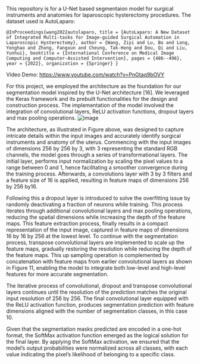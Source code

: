 This repository is for a U-Net based segmentaion model for surgical instruments and anatomies for laparoscopic hysterectomy procedures. 
The dataset used is AutoLaparo:

`
    @InProceedings{wang2022autolaparo,
        title = {AutoLaparo: A New Dataset of Integrated Multi-tasks for Image-guided Surgical Automation in Laparoscopic Hysterectomy},
        author = {Wang, Ziyi and Lu, Bo and Long, Yonghao and Zhong, Fangxun and Cheung, Tak-Hong and Dou, Qi and Liu, Yunhui},
        booktitle = {International Conference on Medical Image Computing and Computer-Assisted Intervention},
        pages = {486--496},
        year = {2022},
        organization = {Springer}
    }
`


Video Demo: https://www.youtube.com/watch?v=PnGtaq9bOVY

For this project, we employed the architecture as the foundation for our segmentation model inspired by the U-Net architecture [16]. We leveraged the Keras framework and its prebuilt functionalities for the design and construction process. The implementation of the model involved the integration of convolutional layers, ReLU activation functions, dropout layers and max pooling operations. 
 ![image](https://github.com/rashad-h/Surgical-Scene-Understanding-Laparoscopic/assets/61196340/12e9a707-314b-4a4b-a2fd-e0a18306496d)


The architecture, as illustrated in Figure above, was designed to capture intricate details within the input images and accurately identify surgical instruments and anatomy of the uterus. Commencing with the input images of dimensions 256 by 256 by 3, with 3 representing the standard RGB channels, the model goes through a series of transformational layers. The initial layer, performs input normalization by scaling the pixel values to a range between 0 and 1, hence facilitating a smoother convergence during the training process. Afterwards, a convolutions layer with 3 by 3 filters and a feature size of 16 is applied, resulting in feature maps of dimensions 256 by 256 by16.

Following this a dropout layer is introduced to solve the overfitting issue by randomly deactivating a fraction of neurons while training. This process iterates through additional convolutional layers and max pooling operations, reducing the spatial dimensions while increasing the depth of the feature maps. This feature extraction process, finally results in a compact representation of the input image, captured in feature maps of dimensions 16 by 16 by 256 at the lowest level.
To continue with the segmentation process, transpose convolutional layers are implemented to scale up the feature maps, gradually restoring the resolution while reducing the depth of the feature maps. This up sampling operation is complemented by concatenation with feature maps from earlier convolutional layers as shown in Figure 11, enabling the model to integrate both low-level and high-level features for more accurate segmentation. 

The iterative process of convolutional, dropout and transpose convolutional layers continues until the resolution of the prediction matches the original input resolution of 256 by 256. The final convolutional layer equipped with the ReLU activation function, produces segmentation prediction with feature dimensions aligned with the number of segmentation classes, in this case 10.

Given that the segmentation masks predicted are encoded in a one-hot format, the SoftMax activation function emerged as the logical solution for the final layer. By applying the SoftMax activation, we ensured that the model’s output probabilities were normalized across all classes, with each value indicating the pixel’s likelihood of belonging to a specific class. 
